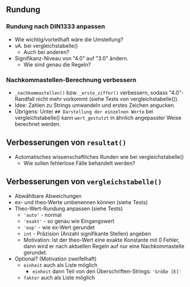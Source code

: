 ## Rundung

### Rundung nach DIN1333 anpassen
* Wie wichtig/vorteilhaft wäre die Umstellung?
* vA. bei vergleichstabelle()
    * Auch bei anderen?
* Signifikanz-Niveau von "4.0" auf "3.0" ändern.
    * Wie sind genau die Regeln?
    
### Nachkommastellen-Berechnung verbessern
* `_nachkommastellen()` bzw. `_erste_ziffer()` verbessern, sodass "4.0"-Randfall nicht mehr vorkommt (siehe Tests von vergleichstabelle()).
* Idee: Zahlen zu Strings umwandeln und erstes Zeichen angucken.
* Übrigens: Unter `## Darstellung der einzelnen Werte` bei vergleichstabelle() kann `wert_gestutzt` in ähnlich angepasster Weise berechnet werden.


## Verbesserungen von `resultat()`
* Automatisches wissenschaftliches Runden wie bei vergleichstabelle()
    * Wie sollen fehlerlose Fälle behandelt werden?


## Verbesserungen von `vergleichstabelle()`
* Abwählbare Abweichungen
* ex- und theo-Werte umbenennen können (siehe Tests)
* Theo-Wert-Rundung anpassen (siehe Tests)
    * `'auto'`  - normal
    * `'exakt'` - so genau wie Eingangswert
    * `'exp'`   - wie ex-Wert gerundet
    * `int`     - Präzision (Anzahl signifikante Stellen)  angeben
    * Motivation: Ist der theo-Wert eine exakte Konstante mit 0 Fehler, dann wird er nach aktuellen Regeln auf nur eine Nachkommastelle gerundet.
* Optional? (Motivation zweifelhaft)
    * `einheit` auch als Liste möglich
        * `einheit` dann Teil von den  Überschriften-Strings: `'Größe [E]'`
    * `faktor` auch als Liste möglich
